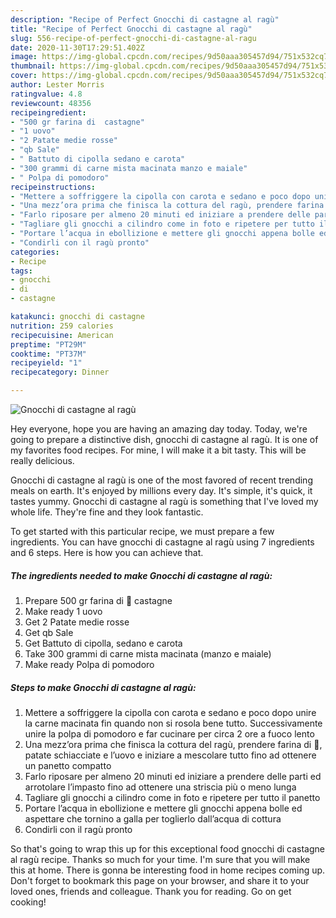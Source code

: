 ```yaml
---
description: "Recipe of Perfect Gnocchi di castagne al ragù"
title: "Recipe of Perfect Gnocchi di castagne al ragù"
slug: 556-recipe-of-perfect-gnocchi-di-castagne-al-ragu
date: 2020-11-30T17:29:51.402Z
image: https://img-global.cpcdn.com/recipes/9d50aaa305457d94/751x532cq70/gnocchi-di-castagne-al-ragu-recipe-main-photo.jpg
thumbnail: https://img-global.cpcdn.com/recipes/9d50aaa305457d94/751x532cq70/gnocchi-di-castagne-al-ragu-recipe-main-photo.jpg
cover: https://img-global.cpcdn.com/recipes/9d50aaa305457d94/751x532cq70/gnocchi-di-castagne-al-ragu-recipe-main-photo.jpg
author: Lester Morris
ratingvalue: 4.8
reviewcount: 48356
recipeingredient:
- "500 gr farina di  castagne"
- "1 uovo"
- "2 Patate medie rosse"
- "qb Sale"
- " Battuto di cipolla sedano e carota"
- "300 grammi di carne mista macinata manzo e maiale"
- " Polpa di pomodoro"
recipeinstructions:
- "Mettere a soffriggere la cipolla con carota e sedano e poco dopo unire la carne macinata fin quando non si rosola bene tutto. Successivamente unire la polpa di pomodoro e far cucinare per circa 2 ore a fuoco lento"
- "Una mezz’ora prima che finisca la cottura del ragù, prendere farina di 🌰, patate schiacciate e l’uovo e iniziare a mescolare tutto fino ad ottenere un panetto compatto"
- "Farlo riposare per almeno 20 minuti ed iniziare a prendere delle parti ed arrotolare l’impasto fino ad ottenere una striscia più o meno lunga"
- "Tagliare gli gnocchi a cilindro come in foto e ripetere per tutto il panetto"
- "Portare l’acqua in ebollizione e mettere gli gnocchi appena bolle ed aspettare che tornino a galla per toglierlo dall’acqua di cottura"
- "Condirli con il ragù pronto"
categories:
- Recipe
tags:
- gnocchi
- di
- castagne

katakunci: gnocchi di castagne 
nutrition: 259 calories
recipecuisine: American
preptime: "PT29M"
cooktime: "PT37M"
recipeyield: "1"
recipecategory: Dinner

---
```



![Gnocchi di castagne al ragù](https://img-global.cpcdn.com/recipes/9d50aaa305457d94/751x532cq70/gnocchi-di-castagne-al-ragu-recipe-main-photo.jpg)

Hey everyone, hope you are having an amazing day today. Today, we're going to prepare a distinctive dish, gnocchi di castagne al ragù. It is one of my favorites food recipes. For mine, I will make it a bit tasty. This will be really delicious.

Gnocchi di castagne al ragù is one of the most favored of recent trending meals on earth. It's enjoyed by millions every day. It's simple, it's quick, it tastes yummy. Gnocchi di castagne al ragù is something that I've loved my whole life. They're fine and they look fantastic.




To get started with this particular recipe, we must prepare a few ingredients. You can have gnocchi di castagne al ragù using 7 ingredients and 6 steps. Here is how you can achieve that.

<!--inarticleads1-->

##### The ingredients needed to make Gnocchi di castagne al ragù:

1. Prepare 500 gr farina di 🌰 castagne
1. Make ready 1 uovo
1. Get 2 Patate medie rosse
1. Get qb Sale
1. Get  Battuto di cipolla, sedano e carota
1. Take 300 grammi di carne mista macinata (manzo e maiale)
1. Make ready  Polpa di pomodoro




<!--inarticleads2-->

##### Steps to make Gnocchi di castagne al ragù:

1. Mettere a soffriggere la cipolla con carota e sedano e poco dopo unire la carne macinata fin quando non si rosola bene tutto. Successivamente unire la polpa di pomodoro e far cucinare per circa 2 ore a fuoco lento
1. Una mezz’ora prima che finisca la cottura del ragù, prendere farina di 🌰, patate schiacciate e l’uovo e iniziare a mescolare tutto fino ad ottenere un panetto compatto
1. Farlo riposare per almeno 20 minuti ed iniziare a prendere delle parti ed arrotolare l’impasto fino ad ottenere una striscia più o meno lunga
1. Tagliare gli gnocchi a cilindro come in foto e ripetere per tutto il panetto
1. Portare l’acqua in ebollizione e mettere gli gnocchi appena bolle ed aspettare che tornino a galla per toglierlo dall’acqua di cottura
1. Condirli con il ragù pronto




So that's going to wrap this up for this exceptional food gnocchi di castagne al ragù recipe. Thanks so much for your time. I'm sure that you will make this at home. There is gonna be interesting food in home recipes coming up. Don't forget to bookmark this page on your browser, and share it to your loved ones, friends and colleague. Thank you for reading. Go on get cooking!
